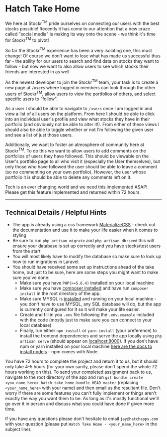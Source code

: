 # Hatch Take Home

We here at Stockr<sup>TM</sup> pride ourselves on connecting our users with the best stocks possible! Recently it has come to our attention that a new craze called "social media" is making its way onto the scene - we think it's time for Stockr<sup>TM</sup> to pivot!

 So far the Stockr<sup>TM</sup> experience has been a very isolating one, this must change! Of course we don't want to lose what has made us successful thus far - the ability for our users to search and find data on stocks they want to follow - but now we want to also allow users to see which stocks their friends are interested in as well.

As the newest developer to join the Stockr<sup>TM</sup> team, your task is to create a new page at `/users` where logged in members can look through the other users of Stockr<sup>TM</sup>, allow users to view the portfolios of others, and select specific users to "follow".

As a user I should be able to navigate to `/users` once I am logged in and view a list of all users on the platform. From here I should be able to click into an individual user's profile and view what stocks they have in their portfolio (and obviously not be able to alter it!). From either of these views I should also be able to toggle whether or not I'm following the given user and see a list of just those users.

Additionally, we want to foster an atmosphere of community here at Stockr<sup>TM</sup>. To do this we want to allow users to add comments on the portfolios of users they have followed. This should be viewable on the User's portfolio page to all who visit it (especially the User themselves), but only those who have followed the user should be able to leave a comment (so no commenting on your own portfolio). However, the user whose portfolio it is should be able to delete any comments left on it.

Tech is an ever changing world and we need this implemented ASAP! Please get this feature implemented and returned within 72 hours.

***
## Technical Details / Helpful Hints
- The app is already using a css framework [MaterializeCSS](http://materializecss.com/) - check out the documentation and use it to make your life easier when it comes to styling
- Be sure to run `php artisan migrate` and `php artisan db:seed` this will ensure your database is set up correctly and you have stocks/test users from the start
- You will most likely have to modify the database so make sure to look up how to run migrations in Laravel.
- You should have received some set up instructions ahead of the take home, but just to be sure, here are some steps you might want to make sure you've done:
  - Make sure you have `PHP(>=5.6.4)` installed on your local machine
  - Make sure you have [composer installed](https://getcomposer.org/doc/00-intro.md) and have run `composer install` in the root directory of the app.
  - Make sure MYSQL is [installed](https://dev.mysql.com/downloads/installer/) and running on your local machine - you don't have to use MYSQL, any SQL database will do, but the app is currently configured for it so it will make your life easier.
  - Create and fill in you `.env` file following the `.env.example` included with the code (mostly just to make sure you can connect to your local database)
  - Finally, run either `npm install` or `yarn install` (your preference) to install the frontend dependencies and serve the app locally using `php artisan serve` (should appear on [localhost:8000](localhost:8000)). If you don't have npm or yarn installed on your local machine [here are the docs to install nodejs](https://nodejs.org/en/download/package-manager/) - npm comes with Node.

You have 72 hours to complete the project and return it to us, but it should only take 4-5 hours (for your own sanity, please don't spend the whole 72 hours working on this). To send your completed assignment back to us, navigate to the root directory of the app and run `git bundle create <you_name_here>_hatch_take_home.bundle HEAD master` (replacing `<your_name_here>` with your name) and then email us the resultant file. Don't worry if there are some features you can't fully implement or things aren't exactly the way you want them to be. As long as it's mostly functional we'll go over it in person and discuss what you could have done if given more time.

If you have any questions please don't hesitate to email `jay@hatchapps.com` with your question (please put `Hatch Take Home - <your_name_here>` in the subject line).
